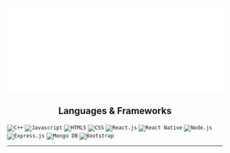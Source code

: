 <img src="https://raw.githubusercontent.com/JuanmaBigo/JuanmaBigo/efd9e714e0731d93948cb49e4a1b830b664c5c47/Juanma.svg"/>
<!--
**JuanmaBigo/JuanmaBigo** is a ✨ _special_ ✨ repository because its `README.md` (this file) appears on your GitHub profile.
-->
<h2 align="center">Languages & Frameworks</h2>

<p align="center">
  
  <code><img title="C++" height="25" src="https://upload.wikimedia.org/wikipedia/commons/thumb/1/18/ISO_C%2B%2B_Logo.svg/1822px-ISO_C%2B%2B_Logo.svg.png"></code>
  <code><img title="Javascript" height="25" src="https://upload.wikimedia.org/wikipedia/commons/6/6a/JavaScript-logo.png"></code>
  <code><img title="HTML5" height="25" src="https://www.w3.org/html/logo/downloads/HTML5_Badge_512.png"></code>
  <code><img title="CSS" height="25" src="https://upload.wikimedia.org/wikipedia/commons/thumb/6/62/CSS3_logo.svg/800px-CSS3_logo.svg.png"></code>
  <code><img title="React.js" height="25" src="https://upload.wikimedia.org/wikipedia/commons/thumb/a/a7/React-icon.svg/2300px-React-icon.svg.png"></code>
  <code><img title="React Native" height="25" src="https://hackernoon.com/hn-images/1*ub1DguhAtkCLvhUGuVGr6w.png"></code>
  <code><img title="Node.js" height="25" src="https://upload.wikimedia.org/wikipedia/commons/thumb/d/d9/Node.js_logo.svg/2560px-Node.js_logo.svg.png"></code>
  <code><img title="Express.js" height="25" src="https://upload.wikimedia.org/wikipedia/commons/6/64/Expressjs.png"></code>
  <code><img title="Mongo DB" height="25" src="https://findlogovector.com/wp-content/uploads/2022/04/mongodb-logo-vector-2022.png"></code>
  <code><img title="Bootstrap" height="25" src="https://upload.wikimedia.org/wikipedia/commons/thumb/b/b2/Bootstrap_logo.svg/1280px-Bootstrap_logo.svg.png"></code>
</p>

<hr>

